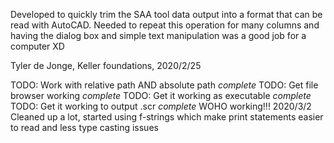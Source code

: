 Developed to quickly trim the SAA tool data output into a format that can be read with AutoCAD. Needed to repeat this operation for many columns and having the dialog box and simple text manipulation was a good job for a computer XD

Tyler de Jonge, Keller foundations, 2020/2/25

TODO: Work with relative path AND absolute path *complete*
TODO: Get file browser working *complete*
TODO: Get it working as executable *complete*
TODO: Get it working to output .scr *complete* WOHO working!!!
2020/3/2 Cleaned up a lot, started using f-strings which make print statements easier to read and less type casting issues
